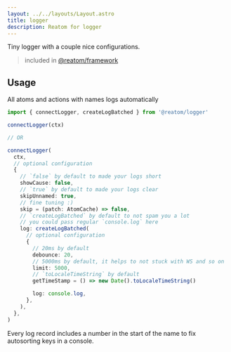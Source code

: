 ```yaml
---
layout: ../../layouts/Layout.astro
title: logger
description: Reatom for logger
---
```


Tiny logger with a couple nice configurations.

> included in [@reatom/framework](/packages/framework)

## Usage

All atoms and actions with names logs automatically

```ts
import { connectLogger, createLogBatched } from '@reatom/logger'

connectLogger(ctx)

// OR

connectLogger(
  ctx,
  // optional configuration
  {
    // `false` by default to made your logs short
    showCause: false,
    // `true` by default to made your logs clear
    skipUnnamed: true,
    // fine tuning :)
    skip = (patch: AtomCache) => false,
    // `createLogBatched` by default to not spam you a lot
    // you could pass regular `console.log` here
    log: createLogBatched(
      // optional configuration
      {
        // 20ms by default
        debounce: 20,
        // 5000ms by default, it helps to not stuck with WS and so on
        limit: 5000,
        // `toLocaleTimeString` by default
        getTimeStamp = () => new Date().toLocaleTimeString()

        log: console.log,
      },
    ),
  },
)
```

Every log record includes a number in the start of the name to fix autosorting keys in a console.

